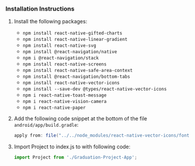 ### Installation Instructions

1. Install the following packages:
   - `npm install react-native-gifted-charts`
   - `npm install react-native-linear-gradient`
   - `npm install react-native-svg`
   - `npm install @react-navigation/native`
   - `npm i @react-navigation/stack`
   - `npm install react-native-screens`
   - `npm install react-native-safe-area-context`
   - `npm install @react-navigation/bottom-tabs`
   - `npm install react-native-vector-icons`
   - `npm install --save-dev @types/react-native-vector-icons`
   - `npm i react-native-toast-message`
   - `npm i react-native-vision-camera`
   - `npm i react-native-paper`
   
2. Add the following code snippet at the bottom of the file `android/app/build.gradle`:
   ```gradle
   apply from: file("../../node_modules/react-native-vector-icons/fonts.gradle")
   
3. Import Project to index.js to with following code:
   ```javascript
   import Project from './Graduation-Project-App';
